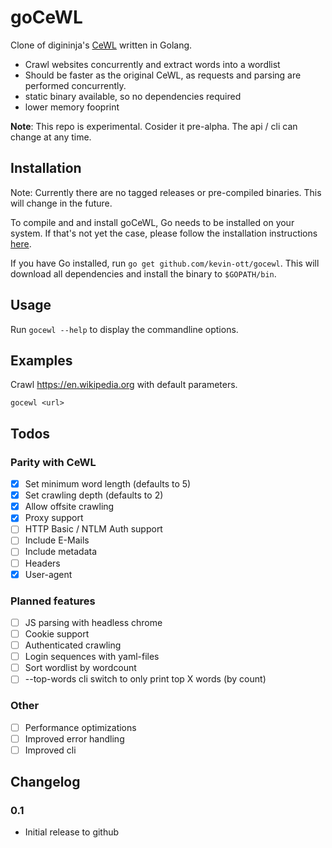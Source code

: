 # goCeWL

Clone of digininja's [CeWL](https://github.com/digininja/CeWL) written in Golang.

- Crawl websites concurrently and extract words into a wordlist
- Should be faster as the original CeWL, as requests and parsing are performed concurrently. 
- static binary available, so no dependencies required
- lower memory fooprint

**Note**: This repo is experimental. Cosider it pre-alpha. The api / cli can change at any time.


## Installation

Note: Currently there are no tagged releases or pre-compiled binaries. This will change in the future. 

To compile and and install goCeWL, Go needs to be installed on your system. If that's not yet the case, please follow the installation instructions [here](https://golang.org/doc/install).

If you have Go installed, run `go get github.com/kevin-ott/gocewl`. This will download all dependencies and install the binary to `$GOPATH/bin`. 

## Usage
Run `gocewl --help` to display the commandline options.

## Examples
Crawl https://en.wikipedia.org with default parameters.

```gocewl <url>```

## Todos

### Parity with CeWL
- [x] Set minimum word length (defaults to 5)
- [x] Set crawling depth (defaults to 2)
- [x] Allow offsite crawling
- [x] Proxy support
- [ ] HTTP Basic / NTLM Auth support
- [ ] Include E-Mails
- [ ] Include metadata
- [ ] Headers 
- [x] User-agent

### Planned features
- [ ] JS parsing with headless chrome
- [ ] Cookie support
- [ ] Authenticated crawling
- [ ] Login sequences with yaml-files
- [ ] Sort wordlist by wordcount
- [ ] --top-words cli switch to only print top X words (by count)
### Other 
- [ ] Performance optimizations
- [ ] Improved error handling
- [ ] Improved cli

## Changelog

### 0.1
- Initial release to github